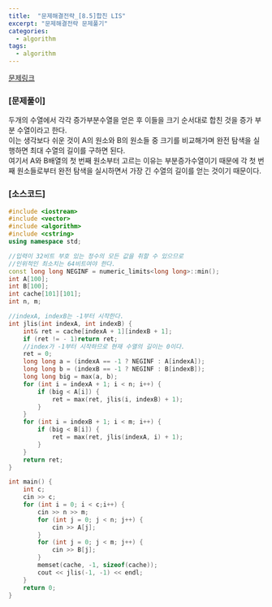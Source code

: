 ```yaml
---
title:  "문제해결전략_[8.5]합친 LIS"
excerpt: "문제해결전략 문제풀기"
categories:
  - algorithm
tags:
  - algorithm
---
```

[문제링크](https://algospot.com/judge/problem/read/JLIS)
### [문제풀이]
두개의 수열에서 각각 증가부분수열을 얻은 후 이들을 크기 순서대로 합친 것을 증가 부분 수열이라고 한다.  
이는 생각보다 쉬운 것이 A의 원소와 B의 원소들 중 크기를 비교해가며 완전 탐색을 실행하면 최대 수열의 길이를 구하면 된다.  
여기서 A와 B배열의 첫 번째 원소부터 고르는 이유는 부분증가수열이기 때문에 각 첫 번째 원소들로부터 완전 탐색을 실시하면서 가장 긴 수열의 길이를 얻는 것이기 때문이다.  

### [소스코드]
~~~cpp
#include <iostream>
#include <vector>
#include <algorithm>
#include <cstring>
using namespace std;

//입력이 32비트 부호 있는 정수의 모든 값을 취할 수 있으므로
//인위적인 최소치는 64비트여야 한다.
const long long NEGINF = numeric_limits<long long>::min();
int A[100];
int B[100];
int cache[101][101];
int n, m;

//indexA, indexB는 -1부터 시작한다.
int jlis(int indexA, int indexB) {
	int& ret = cache[indexA + 1][indexB + 1];
	if (ret != - 1)return ret;
	//index가 -1부터 시작하므로 현재 수열의 길이는 0이다.
	ret = 0;
	long long a = (indexA == -1 ? NEGINF : A[indexA]);
	long long b = (indexB == -1 ? NEGINF : B[indexB]);
	long long big = max(a, b);
	for (int i = indexA + 1; i < n; i++) {
		if (big < A[i]) {
			ret = max(ret, jlis(i, indexB) + 1);
		}
	}
	for (int i = indexB + 1; i < m; i++) {
		if (big < B[i]) {
			ret = max(ret, jlis(indexA, i) + 1);
		}
	}
	return ret;
}

int main() {
	int c;
	cin >> c;
	for (int i = 0; i < c;i++) {
		cin >> n >> m;
		for (int j = 0; j < n; j++) {
			cin >> A[j];
		}
		for (int j = 0; j < m; j++) {
			cin >> B[j];
		}
		memset(cache, -1, sizeof(cache));
		cout << jlis(-1, -1) << endl;
	}
	return 0;
}
~~~